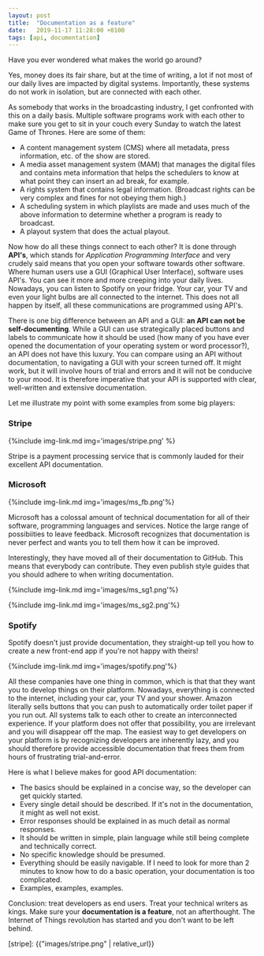 ```yaml
---
layout: post
title:  "Documentation as a feature"
date:   2019-11-17 11:28:00 +0100
tags: [api, documentation]
---
```


Have you ever wondered what makes the world go around?

Yes, money does its fair share, but at the time of writing, a lot if not most of our daily lives are impacted by digital systems. Importantly, these systems do not work in isolation, but are connected with each other. 

As somebody that works in the broadcasting industry, I get confronted with this on a daily basis. Multiple software programs work with each other to make sure you get to sit in your couch every Sunday to watch the latest Game of Thrones. Here are some of them:

* A content management system (CMS) where all metadata, press information, etc. of the show are stored.
* A media asset management system (MAM) that manages the digital files and contains meta information that helps the schedulers to know at what point they can insert an ad break, for example.
* A rights system that contains legal information. (Broadcast rights can be very complex and fines for not obeying them high.)
* A scheduling system in which playlists are made and uses much of the above information to determine whether a program is ready to broadcast.
* A playout system that does the actual playout.

Now how do all these things connect to each other? It is done through **API's**, which stands for *Application Programming Interface* and very crudely said means that you open your software towards other software. Where human users use a GUI (Graphical User Interface), software uses API's. You can see it more and more creeping into your daily lives. Nowadays, you can listen to Spotify on your fridge. Your car, your TV and even your light bulbs are all connected to the internet. This does not all happen by itself, all these communications are programmed using API's.

There is one big difference between an API and a GUI: **an API can not be self-documenting**. While a GUI can use strategically placed buttons and labels to communicate how it should be used (how many of you have ever opened the documentation of your operating system or word processor?), an API does not have this luxury. You can compare using an API without documentation, to navigating a GUI with your screen turned off. It might work, but it will involve hours of trial and errors and it will not be conducive to your mood. It is therefore imperative that your API is supported with clear, well-written and extensive documentation.

Let me illustrate my point with some examples from some big players:

### Stripe ###

{%include img-link.md img='images/stripe.png' %}

Stripe is a payment processing service that is commonly lauded for their excellent API documentation.

### Microsoft ###

{%include img-link.md img='images/ms_fb.png'%}

Microsoft has a colossal amount of technical documentation for all of their software, programming languages and services. Notice the large range of possibiities to leave feedback. Microsoft recognizes that documentation is never perfect and wants you to tell them how it can be improved.

Interestingly, they have moved all of their documentation to GitHub. This means that everybody can contribute. They even publish style guides that you should adhere to when writing documentation.

{%include img-link.md img='images/ms_sg1.png'%}


{%include img-link.md img='images/ms_sg2.png'%}

### Spotify ###

Spotify doesn't just provide documentation, they straight-up tell you how to create a new front-end app if you're not happy with theirs!

{%include img-link.md img='images/spotify.png'%}

All these companies have one thing in common, which is that that they want you to develop things on their platform. Nowadays, everything is connected to the internet, including your car, your TV and your shower. Amazon literally sells buttons that you can push to automatically order toilet paper if you run out. All systems talk to each other to create an interconnected experience. If your platform does not offer that possibility, you are irrelevant and you will disappear off the map. The easiest way to get developers on your platform is by recognizing developers are inherently lazy, and you should therefore provide accessible documentation that frees them from hours of frustrating trial-and-error.

Here is what I believe makes for good API documentation:

* The basics should be explained in a concise way, so the developer can get quickly started.
* Every single detail should be described. If it's not in the documentation, it might as well not exist.
* Error responses should be explained in as much detail as normal responses.
* It should be written in simple, plain language while still being complete and technically correct.
* No specific knowledge should be presumed.
* Everything should be easily navigable. If I need to look for more than 2 minutes to know how to do a basic operation, your documentation is too complicated.
* Examples, examples, examples.

Conclusion: treat developers as end users. Treat your technical writers as kings. Make sure your **documentation is a feature**, not an afterthought. The Internet of Things revolution has started and you don't want to be left behind.

[stripe]: {{"images/stripe.png" | relative_url}}